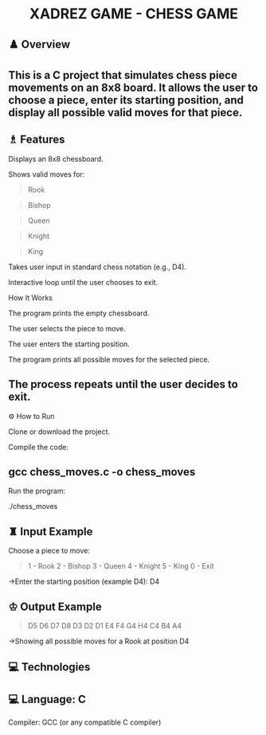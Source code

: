 
<div align="center">
  <h1>  XADREZ GAME - CHESS  GAME </h1>
  
</div> 
 
## ♟️ Overview

This is a C project that simulates chess piece movements on an 8x8 board. It allows the user to choose a piece, enter its starting position, and display all possible valid moves for that piece.
---
## ♗ Features

Displays an 8x8 chessboard.

Shows valid moves for:

>Rook

>Bishop

>Queen

>Knight

>King

Takes user input in standard chess notation (e.g., D4).

Interactive loop until the user chooses to exit.

How It Works

The program prints the empty chessboard.

The user selects the piece to move.

The user enters the starting position.

The program prints all possible moves for the selected piece.

The process repeats until the user decides to exit.
--
⚙️ How to Run

Clone or download the project.

Compile the code:

gcc chess_moves.c -o chess_moves
--

Run the program:

./chess_moves

## ♜ Input Example
Choose a piece to move:
>1 - Rook
>2 - Bishop
>3 - Queen
>4 - Knight
>5 - King
>0 - Exit

->Enter the starting position (example D4): D4

## ♔ Output Example
>D5
>D6
>D7
>D8
>D3
>D2
>D1
>E4
>F4
>G4
>H4
>C4
>B4
>A4


->Showing all possible moves for a Rook at position D4

## 💻 Technologies

## 💻 Language: C
Compiler: GCC (or any compatible C compiler)
